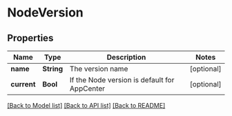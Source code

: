 # NodeVersion

## Properties
Name | Type | Description | Notes
------------ | ------------- | ------------- | -------------
**name** | **String** | The version name | [optional] 
**current** | **Bool** | If the Node version is default for AppCenter | [optional] 

[[Back to Model list]](../README.md#documentation-for-models) [[Back to API list]](../README.md#documentation-for-api-endpoints) [[Back to README]](../README.md)


